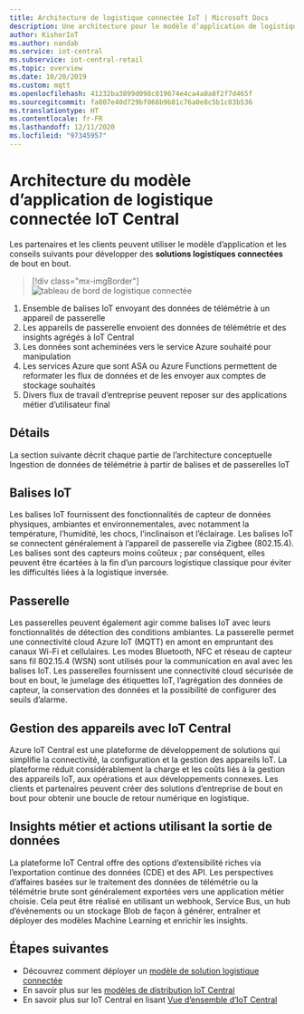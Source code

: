 ```yaml
---
title: Architecture de logistique connectée IoT | Microsoft Docs
description: Une architecture pour le modèle d’application de logistique connectée IoT pour IoT Central
author: KishorIoT
ms.author: nandab
ms.service: iot-central
ms.subservice: iot-central-retail
ms.topic: overview
ms.date: 10/20/2019
ms.custom: mqtt
ms.openlocfilehash: 41232ba3899d098c019674e4ca4a0a8f2f7d465f
ms.sourcegitcommit: fa807e40d729bf066b9b81c76a0e8c5b1c03b536
ms.translationtype: HT
ms.contentlocale: fr-FR
ms.lasthandoff: 12/11/2020
ms.locfileid: "97345957"
---
```

# <a name="architecture-of-iot-central-connected-logistics-application-template"></a>Architecture du modèle d’application de logistique connectée IoT Central



Les partenaires et les clients peuvent utiliser le modèle d’application et les conseils suivants pour développer des **solutions logistiques connectées** de bout en bout.

> [!div class="mx-imgBorder"]
> ![tableau de bord de logistique connectée](./media/concept-connected-logistics-architecture/connected-logistics-architecture.png)

1. Ensemble de balises IoT envoyant des données de télémétrie à un appareil de passerelle
2. Les appareils de passerelle envoient des données de télémétrie et des insights agrégés à IoT Central
3. Les données sont acheminées vers le service Azure souhaité pour manipulation
4. Les services Azure que sont ASA ou Azure Functions permettent de reformater les flux de données et de les envoyer aux comptes de stockage souhaités
5. Divers flux de travail d’entreprise peuvent reposer sur des applications métier d’utilisateur final

## <a name="details"></a>Détails
La section suivante décrit chaque partie de l’architecture conceptuelle Ingestion de données de télémétrie à partir de balises et de passerelles IoT

## <a name="iot-tags"></a>Balises IoT
Les balises IoT fournissent des fonctionnalités de capteur de données physiques, ambiantes et environnementales, avec notamment la température, l’humidité, les chocs, l’inclinaison et l’éclairage. Les balises IoT se connectent généralement à l’appareil de passerelle via Zigbee (802.15.4). Les balises sont des capteurs moins coûteux ; par conséquent, elles peuvent être écartées à la fin d’un parcours logistique classique pour éviter les difficultés liées à la logistique inversée.

## <a name="gateway"></a>Passerelle
Les passerelles peuvent également agir comme balises IoT avec leurs fonctionnalités de détection des conditions ambiantes. La passerelle permet une connectivité cloud Azure IoT (MQTT) en amont en empruntant des canaux Wi-Fi et cellulaires.  Les modes Bluetooth, NFC et réseau de capteur sans fil 802.15.4 (WSN) sont utilisés pour la communication en aval avec les balises IoT. Les passerelles fournissent une connectivité cloud sécurisée de bout en bout, le jumelage des étiquettes IoT, l’agrégation des données de capteur, la conservation des données et la possibilité de configurer des seuils d’alarme.

## <a name="device-management-with-iot-central"></a>Gestion des appareils avec IoT Central 
Azure IoT Central est une plateforme de développement de solutions qui simplifie la connectivité, la configuration et la gestion des appareils IoT. La plateforme réduit considérablement la charge et les coûts liés à la gestion des appareils IoT, aux opérations et aux développements connexes. Les clients et partenaires peuvent créer des solutions d’entreprise de bout en bout pour obtenir une boucle de retour numérique en logistique.

## <a name="business-insights-and-actions-using-data-egress"></a>Insights métier et actions utilisant la sortie de données 
La plateforme IoT Central offre des options d’extensibilité riches via l’exportation continue des données (CDE) et des API. Les perspectives d’affaires basées sur le traitement des données de télémétrie ou la télémétrie brute sont généralement exportées vers une application métier choisie. Cela peut être réalisé en utilisant un webhook, Service Bus, un hub d’événements ou un stockage Blob de façon à générer, entraîner et déployer des modèles Machine Learning et enrichir les insights.

## <a name="next-steps"></a>Étapes suivantes
* Découvrez comment déployer un [modèle de solution logistique connectée](./tutorial-iot-central-connected-logistics.md)
* En savoir plus sur les [modèles de distribution IoT Central](./overview-iot-central-retail.md)
* En savoir plus sur IoT Central en lisant [Vue d’ensemble d’IoT Central](../core/overview-iot-central.md)
